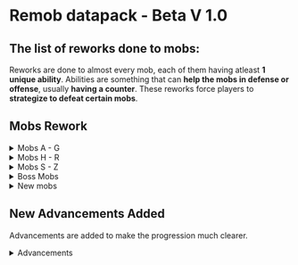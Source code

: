 # Remob datapack - Beta V 1.0
## The list of reworks done to mobs:

Reworks are done to almost every mob, each of them having atleast **1 unique ability**. Abilities are something that can **help the mobs in defense or offense**, usually **having a counter**. These reworks force players to **strategize to defeat certain mobs**.
## Mobs Rework
<details>
<summary>Mobs A - G</summary>
<details>
<summary>Allay Rework</summary>
  
## **Allay (Regular Variant):**  
  - **Health:** ⬇ 20 → 10  
  - **Scale:** ⬆ 1 → 1.1  
  - **Abilities:**  
    - **Stuns(gives slowness X and glowing I for 3 seconds) all hostile mobs** in a 5 block radius **when hurt**.

</details>
<details>
<summary>Armadillo Rework</summary>
  
## **Armadillo (Regular Variant):**  
  - **Scale:** ⬆ 1 → 1.4  
  - **Abilities:**  
    - **When in it's shell, gain resistance III and high knockback resistance**

</details>
<details>
<summary>Armorstand Rework</summary>
  
## **ArmorStand (Regular Variant):**  
  - **Rework:**  
    - Spawns and crafted without stone base.
    - Spawns naturally with arms.
    - **Hit it and the very top of it's head** to **switch it's pose.**

</details>
<details>
<summary>Axolotl Rework</summary>
  
## **Axolotl (Regular Variant):**  
  - **Scale:** ⬇ 1 → 0.85
  - **Attack:** ⬆ 2 → 3
  - **Changes:**  
    - Now hurts **every hostile** mobs.

</details>
<details>
<summary>Arrows Rework</summary>
  
## **Spectral Arrow (Regular Variant):**  
  - **Rework:**  
    - Deals **1 damage instead of 2**, but now it can **pierce through 10 entities**.
    - **Breaks** upon hitting a wall or ground.
    - **Redirectable** like a ghast fireball.
</details>
<details>
<summary>Bat Rework</summary>
  
## **Bat (Regular Variant)**  
- **Health:** ⬇ 6 → 5
- **Scale:** ⬆ 1 → 1.15  
- **Abilities:**  
  - **Steals item** in a 3 block radius.
  - Ride a **nearby arrows** making them sort of immune to arrows.


</details>
<details>
<summary>Bee Rework</summary>
  
## **Bee (Regular Variant)**  
- **Health:** ⬇ 10 → 8  
- **Scale:** ⬇ 1 → 0.9 

</details>
<details>
<summary>Blaze Rework</summary> 

## **Blaze (Regular Variant):**  
  - **Health:** ➡ 20 → 20  
  - **Scale:** ⬇ 1 → 0.9  
  - **Laser Attack:** ➡ 5 → 5 
  - **Abilities:**  
    - When on fire, **increase scale(1.15) and gain strength II.**
    - Has chance to **set the ground on fire when hurt.**
    - **Can attack with laser from a far distance**(imagine as if a guardian is riding the blaze)
    - **💡Tips:**Avoid it's lasers by going around a block to reset the laser**

</details>
<details>
<summary>Bogged Rework</summary>
  
## **Bogged (Regular Variant)**  
- **Health:** ⬇ 20 → 14  
- **Speed:** ⬆ 0.25 → 0.3  
- **Attack Damage:** ⬆ 2 → 5  
- **Weapon Variants:**  
  - Can wield **Iron, Stone, Wooden, Golden, or Diamond (rare) Swords**.  
  - Can rarely(but not that rare) wield **Iron, Wooden, Stone, Golden, or Diamond (rare) Axes**.  
  - Can still wield a bow 
  - Can have an empty hand
  - Gives you poison I for 6 seconds if it damages you
- **Abilities:**  
  - **Immune to fall damage**.  
  - **0 burning time** (Does not burn in sunlight).  

</details>
<details>
<summary>Breeze Rework</summary>

## **Breeze (Regular Variant):**  
  - **Health:** ⬇ 20 → 15  
  - **Abilities:**  
    - Spawns with a **Wind Charge** floating above it, making it invulnurable. 
    - **💡Tips:** You must deflect the breeze's wind charge projectile back onto it to destroy the **Wind Charge** above, making the breeze vulnerable.  
    - Has a **Windcharged** effect, exploding with a burst of windcharge upon defeat.
</details>
<details>
<summary>Cat Rework</summary>
  
## **Cat (Regular Variant)**  
- **Health:** ⬆ 10 → 12 
- **Speed:** ⬆ 0.3 → 0.325  
- **Abilities:**  
- Have a 75% of being hydrophobia, when it touches water, it will jump out and take a tiny damage
- Have a 65% of being picklephobia, when it touches sea pickle, it will jump out
- Spawns in different colour collar



</details>
<details>
<summary>Camel Rework</summary>
  
## **Camel (Regular Variant):**  
  - **Safe Fall Distance:** ⬆ 3 → 7
  - **Scale:** ⬆ 1 → 1.1
  - **Armor:** ⬆ 0 → 5
  - **Speed:** ⬇ 0.09 → 0.025
  - **Burning Time:** ⬇ 1 → 0.5
  - **Knockback Resistance:** ⬆ 0 → 0.5

</details>
<details>
<summary>Cave Spider Rework</summary>
  
## **Cave Spider (Regular Variant)**  
- **Health:** ⬇ 16 → 8  
- **Speed:** ⬆ 0.3 → 0.325  
- **Safe Fall Distance:** ⬆ 3 → 5  
- **Scale:** ⬇ 1 → 0.9 
- **Attack Damage:** ⬇ 2 → 0.5  
- **Fall Damage Multiplier:** ⬇ 1 → 0.5  
- **Abilities:**  
  - Spawns **1 - 2 additional spiders** upon appearing.  

## ** Cave Wolf Spider (Variant)**  
- **Health:** ⬆ 16 → 32  
- **Speed:** ⬇ 0.3 → 0.225  
- **Safe Fall Distance:** ⬆ 3 → 5  
- **Scale:** ⬆ 1 → 1.45  
- **Attack Damage:** ⬆ 2 → 2.5  
- **Fall Damage Multiplier:** ⬇ 1 → 0.5  
- **Abilities:**  
  - Spawns with **3 - 10 spiderlings** riding on its back.  
  - **💡Tips:** Always carry a flint and steel, or a sweeping edge sword to counter the swarm.
  - All spiderlings **dismount when the Wolf Spider is hurt**.  
### **Cave Spiderling (Summoned Mob)**  
- **Health:** ⬇ 16 → 2 
- **Speed:** ⬆ 0.3 → 0.325  
- **Scale:** ⬇ 1 → 0.29
- **Attack Damage:** ⬇ 2 → 0.5

## **Cave Goliath Spider (Variant)**  
- **Health:** ⬆ 16 → 64  
- **Speed:** ⬇ 0.3 → 0.2  
- **Safe Fall Distance:** ⬆ 3 → 5  
- **Scale:** ⬆ 1 → 2.65  
- **Attack Damage:** ⬆ 2 → 5  
- **Fall Damage Multiplier:** ⬇ 1 → 0.5  
- **Knockback Resistance:** ⬆ 0 → 10  
- **Abilities:**  
  - Hostile mobs nearby **can ride it**.  
  - **Immune to all potion effects**.   

</details>
<details>
<summary>Chicken Rework</summary>

## **Cold Chicken (Cold Variant):**  
  - **Scale:** ⬆ 1 → 1.1  
  - **Speed:** ⬇ 0.25 → 0.225  
  - **Armor:** ⬆ 2 Armor Points 
  - **Drops:** **Less meat, more feathers** than a regular chicken.  
  - **Description:** **Adapted to cold environments**, it has a **thicker body and dense feathers** for insulation, making it **bulkier and slower** but more resistant to damage.  

## **Regular Chicken:**  
  - **Armor:** 1 Armor Point  

## **Warm Chicken (Warm Variant):**  
  - **Scale:** ⬇ 1 → 0.9  
  - **Speed:** ⬆ 0.25 → 0.275  
  - **Armor:** ⬇ 0 Armor Points 
  - **Drops:** **Fewer feathers** than a regular chicken, but has a **small chance to drop cooked meat** due to natural heat retention.  
  - **Description:** **Adapted to warm climates**, it has **less feather coverage and a leaner body**, making it **faster and more fragile**, but more efficient in producing cooked meat.  
  - **Abilities:** ***Moves faster** due to adaptation to warm climates.
</details>
<details>
<summary>Copper Golem</summary>
 
## **Copper Golem**  
  - **Health:** ⬆ 12 → 20
  - **Speed:** ⬇ 0.2 → 0.15 - 0.075 (The more oxidied, the slower it moves)
  - **Knockback Resistance:** ⬆ 0 → 3 
  - **Burning Time:** ⬇ 1 → 0 
  - **Fall Damage Multiplier:** ⬇ 1 → 0 
  - **Abilities:**
    - When **struck by lightning**, becomes **charge** and **gains permanent speed II**, also becomes **permanently becomes the unaffected weather state**.
    - When **hurt**, **gains regeneration I for 2 seconds**.
    - Immune to **poison, fall damage, burning, and powder snow**.

## **Small Copper Golem**  
  - **Health:** ⬇ 12 → 10
  - **Speed:** ⬇ 0.2 → 0.1 - 0.005 (The more oxidied, the slower it moves)
  - **Scale:** ⬇ 1 → 0.4 
  - **Equipment**: Copper Lantern(Based on their weathering state)
  - **Abilities:**
    - When **struck by lightning**, becomes **charge** and **gains permanent speed II**, also becomes **permanently becomes the unaffected weather state**.
    - When **hurt**, **gains regeneration I for 2 seconds**.
    - Immune to **poison, fall damage, burning, and powder snow**.
    - Can sometimes be found in **chest** in **trial chambers.**

</details>
<details>
<summary>Cow Rework</summary>

## **Cold Cow (Cold Variant):**  
  - **Scale:** ⬆ 1 → 1.1  
  - **Speed:** ⬇ 0.25 → 0.225  
  - **Armor:** ⬆ 2 Armor Points 
  - **Drops:** **Less meat, but drops String and more Leather** due to its thick fur.  
  - **Description:** **Adapted to cold climates**, it has **thicker fur**, making it **more resistant to damage but slower**. Its dense coat provides **extra leather and string** when harvested.  

## **Regular Cow:**  
  - **Armor:** 1 Armor Point   

## **Warm Cow (Warm Variant):**  
  - **Scale:** ⬇ 1 → 0.9  
  - **Speed:** ⬆ 0.25 → 0.275  
  - **Armor:** ⬇ 0 Armor Points  
  - **Drops:** **More meat, but less leather** due to having less fur and a **small chance to drop cooked meat** due to natural heat retention.  
  - **Description:** **Adapted to warm climates**, it has **a leaner body and thinner skin**, making it **faster but more fragile**. Produces **more meat** since it stores energy differently.
</details>
<details>
<summary>Creaking Rework</summary>

## **Creaking(Regular Variant):**  
  - **Speed:** ⬆ 0.3 → 0.44  
  - **Attack Damage:** ⬆ 3 → 8  
- **Follow Range:** ⬆ 16 → 32  
  - **Abilities:**  
    - Attacks now give blindness II and slowness II for 2 seconds, also **drain 5 xp** and spawn **many experience orbs**, **totaling to 4 xp**.
</details>
<details>
<summary>Creeper Rework</summary>

## **Creeper(Regular Variant):**  
  - **Speed:** ⬇ 0.25 → 0.225  
  - **Abilities:** 
  - May spawn with a random negative effect. Upon explosion, leaves a lingering cloud of that effect.  

## **Creeplings (Small Variant):**  
  - **Health:** ⬇ 20 → 5  
  - **Speed:** ⬆ 0.25 → 0.325  
  - **Scale:** ⬇ 1 → 0.65  
  - **Explosion Radius:** ⬇ 3 → 1  
  - **Follow Range**: ⬇ 16 → 6  
  - **Fuse:** ⬆ 1.5s → 1.25s  
  - **Abilities:** 
  - Spawns in groups of 3–5, making them more unpredictable and harder to avoid.  

## **Nuclear Creeper (Large Variant):**  
  - **Health:** ⬆ 20 → 50  
  - **Speed:** ⬇ 0.25 → 0.15  
  - **Scale:** ⬆ 1 → 1.5  
  - **Explosion Radius:** ⬆ 3 → 7  
  - **Fuse:** ⬇ 1.5s → 8s  
  - **Abilities:** 
  - Emits Wither, Poison, and Blindness upon ignition. Automatically ignites if a player is within a 7-block radius.
</details>
<details>
<summary>Drowned Rework</summary>
  
## **Drowned (Regular Variant)**  
- **Health:** ⬆ 20 → 22  
- **Speed:** ⬇ 0.23 → 0.2  
- **Attack Damage:** ⬇ 3 → 2 
- **Base Armor:** ⬆ 2 → 6  
- **Weapons:** Can spawn with **any tool** of **any rarity (except Netherite)**, and they can be **enchanted**.  
**Abilities:**  
- Gives **weakness I for 6 seconds** to entities it hurts
- **Reverses all negative effects** it receives:  
  - **Weakness → Strength**  
  - **Slowness → Speed**  
  - **Poison → Regeneration**  
- **The Positive effects are always Level I** and last for **1 minute**.

## **Giant Drowned (2% to spawn from a regular drowned)**  
- **Health:** ⬆ 20 → 72  
- **Speed:** ⬇ 0.23 → 0.225  
- **Attack Damage:** ➡ 2  
- **Attack Knockback:** ⬆ 0 → 1 
- **Knockback Resistance:** ⬆ 0 → 0.75 
- **Weapons:** Can spawn with **any tool** of **any rarity (except Netherite)**, and they can be **enchanted**.  
**Abilities:**  
- **Reverses all negative effects** it receives:  
  - **Weakness → Strength**  
  - **Slowness → Speed**  
  - **Poison → Regeneration**  
- **The Positive effects are always Level I** and last for **1 minute**.
- Permanent **regeneration I**
</details>
<details>
<summary>Elder Guardian Rework</summary>

## **Elder Guardian(Regular Variant):**

  - **Health:** ⬆ 80 → 100  
  - **Scale:** ⬆ 1 → 1.15  
  - **Knockback Resistance:** ⬆ 0 → 10  

  - **Abilities:**  
   - **Now it can attack with 3 seperate laser**
   - **35% chance to regenerate** when hurt.  
   - **20% chance to spawn a Baby Guardian** when hurt.  
   - **Below 50% health**, strikes all entities with lightning bolt within a **5-block radius** and applies **Weakness I for 1 minute** to them.  
   - **Upon defeat, spawns an Elder Guardian Soul**, which is a small elder guardian that sticks onto a player's head, which ** blocks vision, and inflicts Mining Fatigue III** when to the player.
   - **💡Tips:** Only attack with heavy hit, since the elder guardian can use it's abilities(basicly spawns baby guardian) when it is hurt, also try to focus on avoiding the attacks.

### **Baby Guardian(Summoned Mob):** 
  - **Health:** ⬇ 30 → 5  
  - **Scale:** ⬇ 1 → 0.5  

### **Elder Guardian soul(Summoned Mob):**
  - **Health:** ⬇ 80 → 20  
  - **Scale:** ⬇ 1 → 0.2
</details>
<details>
<summary>Endermite Rework</summary>
  
## **Endermite (Now can spawn naturally in the end):** 
  - **Health:** ⬆ 8 → 20  
  - **Attack Damage:** ⬆ 1 → 4  
  - **Step Height:** ⬆ 0.6 → 5 (Can now climb over tall obstacles)  
  - **Speed:** ⬇ 0.25 → 0.2  
  - **Scale:** ⬆ 1 → 1.5
  - **Fall Multiplier:** ⬇ 1 → 0 (Ignores fall damage)  
- **Abilities:**  
    - **Ride nearby entities** within a **5-block radius** (except other Endermites).  
    - **Upon death, summons 1 cloned Endermite**.  
    - **When hurt, has a 25% chance to summon 1 Cloned Endermite**.
    - Give ridden enderman **strength I and resistance I**.
    - **💡Tips:** Attack only with heavy hits, since it might spawn a cloned endermite when hurt Make sure to trap the hosted enderman who has more buffs now.


### **Cloned Endermite (Summoned Mob):** 
  - **Health:** ⬇ 8 → 5  
  - **Attack Damage:** ⬆ 1 → 1.5  
  - **Speed:** ⬆ 0.25 → 0.325  
  - **Scale:** ⬆ 1 → 1

</details>
<details>
<summary>Enderman Rework</summary>

## **Overworld Enderman:**  
  - **Health:** ⬇ 40 → 20  
  - **Attack Damage:** ⬇ 7 → 4  
  - **Scale:** ⬇ 1 → 0.75  

## **Nether Enderman:**  
  - **Health:** ⬇ 40 → 25  
  - **Attack Damage:** ⬇ 7 → 6  
  - **Scale:** ➡ 1 (No change)  
  - **Abilities:**  
    - Gives blindness I for 3 seconds to attacked players.  

## **End Enderman:**  
  - **Health:** ⬇ 40 → 35  
  - **Attack Damage:** ⬆ 7 → 8  
  - **Scale:** ⬆ 1 → 1.15  
  - **Fall Multiplier:** ⬇ 1 → 0 (Ignores fall damage)  
  - **Abilities:**  
    - Gives blindness I for 3 seconds to attacked players.     
    - Gains permanent **Speed II** when health drops below 15.  

- **Shared Abilities (All Variants):**  
  - Can **pick up any item** nearby.

- **Additional Info**:
   - Ender pearl can only **spawn endermite in the end**, on other dimension, have small chances **to summon an enderman instead**.

</details>
<details>
<summary>Evoker Rework</summary>

##  **Evoker (Regular Variant):**  
  - **Health:** ⬆ 24 → 64  
  - **Speed:** ⬇ 0.5 → 0.4  
  - **Follow Range:** ⬆ 10 → 48  

 - **Abilities:**  
    - **Immune to fall damage**.  
    - **Immune to fire**.  
    - **Spawns riding on a Baby Ravager**.  
    - **Ability when health is below 24 hp:**  
      - Summon 2 mini resurrected pillagers and a vindicator, they will glow but be invisible, the vindicator won’t have any weapons and pillagers only an unenchanted crossbow.
      - Have 50% to be magnified or diminished, will go invisible for 5 seconds first.
         - When magnified, makes scale into 2,  speed into 0.2, knockback resistance into 0.5, and his health is restored back to full health.
         - When diminished, makes scale into 0.65, and speed into 0.6. Gains instant health II.
    - **Totem Activation (Below 8 HP):**  
      - Activates **Totem of Undying**, granting **Regeneration III (15s)** and **Absorption V**.  
      - Still **drops the totem** upon death and **summons evoker fangs** around nearby entities(including items).
      - **💡Tips:** Kill the baby ravager first, since the ravager is a **major threat**. When you **defeated the evoker**, **run away** as soon as you hear it's laugh. Fight him at a safe distance and kill his minions first.

### **Baby Ravager (Summoned Mob):**  
  - **Health:** ⬇ 150 → 75  
  - **Attack Damage:** ⬇ 10 → 5  
  - **Speed:** ⬆ 0.3 → 0.45  
  - **Scale:** ⬇ 1.3 → 0.75  

### **Resurrected pillager (Summoned Mob):**  
  - **Health:** ⬇ 24 → 16  
  - **Scale:** ⬇ 1 → 0.75  

### **Resurrected vindicator (Summoned Mob):**  
  - **Health:** ⬇ 24 → 16  
 - **Attack Damage:** ⬇ 8 → 6  
  - **Speed:** ⬆ 0.35 → 0.45 
  - **Scale:** ⬇ 1 → 0.75  


</details>
<details>
<summary>Ghast Rework</summary>

## **Ghast (Regular Variant):**  
  - **Health:** ⬆ 10 → 12  
  - **Abilities:**  
    - **Upon death, spawns a Ghast’s Soul** that will **attack the player**.  
    - The **Ghast’s Soul becomes passive** if in the **Overworld**.  

### **Ghast’s Soul (Summoned Mob):**  
  - **Health:** ⬆ 14 → 16  
  - **Attack Damage:** ➡ 6 (Unchanged)  
  - **Lifetime:** **60 seconds (1 minute)** before disappearing.  
  - **Leaves behind a trail of soul particles.**  

</details>
<details>
<summary>Guardian Rework</summary>

## **Guardian (Regular Variant):**  
  - **Health:** ⬇ 30 → 20  
  - **Scale:** ⬆ 1 → 1.15  
  - **Abilities:**  
    - **15% chance to regenerate** when hurt.  
    - **Upon defeat, deals 1.5 hearts of damage** to **all entities** within a **3-block radius**.

</details>
</details>
<details>
<summary>Mobs H - R</summary>
<details>
<summary>Happy Ghast Rework</summary>

## **Happy Ghast (Regular Variant):** 
  - **Scale:** ⬆ 1 → 1.25  
  - **Knockback Resistance:** ⬆ 0 → 1 
  - **Abilities:**  
    - When on fire, **evaporates it**.

</details>
<details>
<summary>Hoglin Rework</summary>

## **Hoglin (Regular Variant):**  
  - **Health:** ⬆ 40 → 50  
  - **Speed:** ⬇ 0.3 → 0.25  
  - **Attack Damage:** ⬇ 6 → 4  
  - **Scale:** ⬆ 1 → 1.25  
  - **Attack Knockback:** ⬆ 0 → 2  
  - **Knockback Resistance:** ⬆ 0 → 0.5 
  - **Abilities:**  
    - **When hit, gains Speed I for 20 seconds.**
    - **💡Tips:** Attack from a safe distance, to avoid the hoglin's ability.

</details>
<details>
<summary>Horse Rework</summary>

## **Horse (Regular Variant):**  
  - **Health:** Variable (Unchanged)  
  - **Speed:** Variable (Unchanged)  
  - **Safe Fall Distance:** ⬆ 3 → 6  
- **Abilities:**  
    - When hurt, **gains Speed I for 30 seconds,** allowing players to temporarily ride faster.

## **Pony (Rare Variant – 1% Spawn Chance):**  
  - **Health**: ⬇ 6  
  - **Speed**: ⬇ 0.2  
  - **Safe Fall Distance:** ⬆ 3 → 10  
  - **Gravity:** ⬇ 0.08 → 0.06 (Falls slower, 75% of normal gravity)  
  - **Scale:** ⬇ 1 → 0.55
  - **Jump Strength:** 1 (Jumps very high up) 
- **Abilities:**  
    - When hurt, **gains Speed I for 30 seconds**.

## **Skeleton Horse(Skeleton has 1% of riding it):**  
  - **Health:** ⬇ 15 → 10  
  - **Speed:** ⬆ 0.3 → 0.4  
  - **Water Movement Efficiency:** ⬆ 0 → 0.5 (Moves faster in water)  
  - **Safe Fall Distance:** ⬆ 3 → 6  
  - **Scale:** ⬇ 1 → 0.75  

 - **Abilities:**  
    - When hurt, **gains Speed II for 15 seconds**. 

## **Zombie Horse(Zombie has 1% of riding it):**  
  - **Health:** ⬆ 15 → 35  
  - **Speed:** ⬇ 0.2 → 0.175  
  - **Safe Fall Distance:** ⬆ 3 → 6  
  - **Scale:** ⬆ 1 → 1.25 

 - **Abilities:**  
    - When hurt, gains **Regeneration I for 3 seconds.**  
</details>
<details>
<summary>Husk Rework</summary>
  
## **Husk (Regular Variant)**  
- **Health:** ⬆ 20 → 28  
- **Speed:** ⬇ 0.23 → 0.2  
- **Attack Damage:** ⬇ 3 → 2 
- **Base Armor:** ⬆ 2 → 6  
- **Weapons:** Can spawn with **any tool** of **any rarity (except Netherite)**, and they can be **enchanted**.  
**Abilities:**  
- **Reverses all negative effects** it receives:  
  - **Weakness → Strength**  
  - **Slowness → Speed**  
  - **Poison → Regeneration**  
- **The Positive effects are always Level I** and last for **1 minute**.


## **Giant Husk (2% to spawn from a regular husk)**  
- **Health:** ⬆ 20 → 78  
- **Speed:** ⬇ 0.23 → 0.225  
- **Attack Damage:** ➡ 2  
- **Attack Knockback:** ⬆ 0 → 1 
- **Knockback Resistance:** ⬆ 0 → 0.75 
- **Weapons:** Can spawn with **any tool** of **any rarity (except Netherite)**, and they can be **enchanted**.  
**Abilities:**  
- **Reverses all negative effects** it receives:  
  - **Weakness → Strength**  
  - **Slowness → Speed**  
  - **Poison → Regeneration**  
- **The Positive effects are always Level I** and last for **1 minute**.
- Permanent **regeneration I**

</details>
<details>
<summary>Illusioner Rework(spawn naturally)</summary>

## **Illusioner(Has a 50% to replace an evoker):**  
  - **Health:** ⬇ 32 → 24  
  - **Burning time:** ⬆ 1 → 1.5  (burn 50% longer)
  - **Speed:** ⬇ 0.5 → 0.35  
  - **Equipment:** Now wields a **bow enchanted with Punch II and Flame**  
  - **Abilities:**  
    - Always spawns with **2 Killer Rabbits.**  
    - Upon defeat, **summons 3 vexes.**   
  - **💡Tips:** Focus on killing the illusioner first(you can defeat it easier using fire), and avoid hurting any killer rabbits since they move extremely fast when damaged.
  
### **Killer Rabbit (Summoned Mob):**  
  - **Health:** ⬆ 3 → 30  
  - **Attack Damage:** ⬆ 6  
  - **Speed:** ⬆ 0.3 → 0.4 (Still slow though)
  - **Scale:** ⬆ 1 → 1.5 (Larger than normal)  

</details>
<details>
<summary>Iron Golem Rework</summary>

## **Iron Golem:**  
  - **Health:** ⬆ 100 → 200  
  - **Attack Damage:** ⬇ 15 → 3  
  - **Attack Knockback:** ⬆ 0 → 1.5  
  - **Follow Range:** ⬆ 16 → 32  
  - **Speed:** ⬇ 0.25 → 0.2  
  - **Scale:** ⬆ 1 → 1.25 
  - **Abilities:**  
    - When at full health, **gains Resistance X** (becomes nearly invulnerable until damaged).  
    - Upon death, **splits into 2 Mini Iron Golems and triggers a small explosion.**  
      *When hurt, **gains Regeneration I for 3 seconds.**  
    - **Baby Villagers can ride it** under a specific condition.
    - **💡Tips:** Use the iron golem as a tank to defeating a mob, not as an attacker.

### **Mini Iron Golem (Spawned on Death):**  
  - **Health:** ⬇ 100 → 35  
  - **Attack Damage:** ⬇ 15 → 10  
  - **Speed:** ⬆ 0.25 → 0.4  
  - **Scale:** ⬇ 1 → 0.85 

</details>
<details>
<summary>Llamas Rework</summary>
  
## **Llama (Regular Variant):**  
  - **Speed:** ⬆ 0.17 → 0.2
  - **Abilities:**  
    - Llama spit now gives **poison III for 2 seconds.**
    - Carpet now gives **5 armor points.**
    - Have 10% chances to spawn naturally with **carpet(all with equal chances).**
  
## **Trader llama (Regular Variant):**  
  - **Speed:** ⬆ 0.17 → 0.2
  - **Abilities:**  
    - Llama spit now gives **poison III for 2 seconds.**
    - Carpet now gives **5 armor points.**
    - Always spawn with chest and max chest capacity.

</details>
<details>
<summary>Magma Cube Rework</summary>

## **Magma Cube (Regular Variant)**  
- **Health:** Variable (Based on size)  
- **Speed:** ⬆ 0.7 → 1.05  
- **Jump Strength:** ⬆ 0.42 → 0.75  
- **Attack Damage:** Variable (Based on size)  
- **Attack Knockback:** ⬆ 0 → 1  

- **Abilities:**  
  - Magma Cube can now **stack on top of each other**, forming towering, there’s no limit to how high they can stack, making them even more dangerous in swarms.
  - Magma Cube now deflect projectiles


</details>
<details>
<summary>Panda Rework</summary>

## **Panda:**  
  - **Health:** ⬆ 20 → 30  
  - **Attack Damage:** ⬇ 6 → 4    
  - **Attack Knockback:** ⬆ 0 → 1    
  - **Safe Fall Distance:** ⬆ 3 → 7  
  - **Abilities:**  
   - Now immune to **freezing**.

</details>
<details>
<summary>Phantom Rework</summary>

## **Phantom:**  
  - **Health:** ⬆ 20 → 25  
  - **Attack Damage:** ⬇ 2 → 1  
  - **Spawning:** Now spawns in **The End**, replacing some Endermen.  
  - **Abilities:**  
    - **Picks up hurt players** unless they crouch.  
    - **Spawns in different sizes** (some larger, some smaller).  
    - **Carries a potion (negative effect) disguised as an Ender Pearl** and **breaks it upon grabbing a player.**  
    - **Gains Invisibility for 1 seconds** when hurt.  
    - **💡Tips:** Always crouch when fighting a phantom.

</details>
<details>
<summary>Pig Rework</summary>

## **Cold Pig (Cold Variant):**  
  - **Scale:** ⬆ 1 → 1.05 
  - **Speed:** ⬇ 0.2 → 0.19  
  - **Armor:** ⬆ 2 Armor Points 
  - **Drops:** **Less meat, but drops String and more Leather** due to its thick fur.  
  - **Description:** **Adapted to cold climates**, it has **thicker fur**, making it **more resistant to damage but slower**. It's dense coat provides **extra fur(drops as string)** when harvested.  

## **Regular Pig:**  
  - **Armor:** 1 Armor Point   

## **Warm Pig (Warm Variant):**  
  - **Scale:** ⬇ 1 → 0.95  
  - **Speed:** ⬆ 0.2 → 0.21  
  - **Armor:** ⬇ 0 Armor Points  
  - **Drops:** **More meat, but less leather** due to having less fur and a **small chance to drop cooked meat** due to natural heat retention.  
  - **Description:** **Adapted to warm climates**, it has **a leaner body and thinner skin**, making it **faster but more fragile**. Produces **more meat** since it stores energy differently.
</details>
<details>
<summary>Piglin(This is gonna be a lot)</summary>

## **Piglin Peasant:**  
  - **Health:** ⬆ 16 → 18  
  - **Speed:** ⬇ 0.35 → 0.3  
  - **Attack Damage:** ⬇ 5 → 1  
  - **Scale:**  ⬇ 1 → 0.8 - 0.9  
  - **Armor & Equipment:** Wears **only leather armor** (red or blue, depending on the biome). **Cannot spawn with golden items,**  but it can still trade for gold.
    - **Abilities:**  
    - **May suddenly attack if a player gets too close.**  
    - **Gains Strength I** when in a group of **three or more.**  
    - **💡Tips:** Stay away from a peasant group, they may attack you and deal a heavy damage.

## **Crimson Tribe Piglin:**  
  - **Health:** ⬆ 16 → 20  
  - **Speed:** ⬇ 0.35 → 0.275  
  - **Attack Damage:** ⬇ 5 → 4  
  - **Scale:**  ⬇ 1 → 0.835 - 0.95  
  - **Armor & Equipment:** Wears **only red dyed leather armor**, can spawn only with axe and swords, which can be either stone or wooden.
    - **Abilities:**  
    - **Likely to attack if a player gets too close.**    

## **Infected Crimson Piglin:**  
  - **Health:** ⬆ 16 → 64
  - **Speed:** ⬇ 0.35 → 0.2 
  - **Attack Damage:** ⬇ 5 → 4  
  - **Scale:**  ⬆ 1 → 1.15
  - **Armor & Equipment:** Have a full set of leather armor and nether wart block for the head**
    - **Abilities:**  
    - **Attack if a player gets too close.** 
    - **Infinite regeneration**
    - **Summons a small infected crimson piglin** when **it hits a player.

## **Infected Crimson Piglin:**  
  - **Health:** ⬇ 16 → 8
  - **Speed:** ⬇ 0.35 → 0.25 
  - **Attack Damage:** ⬇ 5 → 2  
  - **Scale:**  ⬇ 1 → 0.75
  - **Armor & Equipment:** Have a full set of leather armor and nether wart block for the head**

## **Warped Tribe Piglin:**  
  - **Health:** ⮕ 16  
  - **Speed:** ⮕ 0.35 
  - **Attack Damage:** ⬇ 5 → 2  
  - **Scale:**  ⬇ 1 → 0.785 - 0.85  
  - **Armor & Equipment:** Wears **only cyan dyed leather armor**, has 25% chance to spawn with crossbow and different arrow types
    - **Abilities:**  
    - **Likely to attack if a player gets too close.**    

## **Infected Warped Piglin:**  
  - **Health:** ⬆ 16 → 64
  - **Speed:** ⬇ 0.35 → 0.215 
  - **Attack Damage:** ⬇ 5 → 3  
  - **Scale:**  ⬆ 1 → 1.05
  - **Armor & Equipment:** Have a full set of leather armor and warped wart block for the head**
    - **Abilities:**  
    - **Attack if a player gets too close.** 
    - **Infinite regeneration**
    - **Summons a small infected warped piglin ** when **it hits a player.

## **Infected Warped Piglin:**  
  - **Health:** ⬇ 16 → 8
  - **Speed:** ⬇ 0.35 → 0.265 
  - **Attack Damage:** ⬇ 5 → 1.5  
  - **Scale:**  ⬇ 1 → 0.65
  - **Armor & Equipment:** Have a full set of leather armor and warped wart block for the head**

## **Piglin Rascal:**  
  - **Health:** ⬆ 16 → 20  
  - **Speed:** ⬆ 0.35 → 0.4  
  - **Attack Damage:** ⬇ 5 → 2  
  - **Scale:**  ⬇ 1 → 0.75 (Baby),  ⬇ 1 → 0.9 (Adult)  
  - **Armor & Equipment:** Always wears an **enchanted golden helmet.**  
  - **Abilities:**  
    - **"Mimics"** the **item hold by closest player(5 block radius)**.  
    - **💡Tips:** Always hold a weak weapon/not a powerful weapon when fighting it.

## **Piglin Trader:**  
  - **Health:** ⬆ 16 → 24  
  - **Speed:** ⬇ 0.35 → 0.15  
  - **Attack Damage:** ⬇ 5 → 0  
  - **Scale:**   ⬇ 1 → 0.95
  - **Armor & Equipment: Spawns with a banner on top of his head  
  - **Abilities:**  
    - **Never attacks the player**, making it very suitable to trade

## **Piglin Jester (Found mostly in Bastions):**  
  - **Health:** ⬆ 16 → 24  
  - **Speed:** ⬇ 0.35 → 0.2  
  - **Attack Damage:** ⬇ 5 → 0.5  
  - **Scale:** ⬇ 1 → 0.9  
  - **Knockback Resistance:** **10**  
  - **Abilities:**    
    - When health is below 15, **spins very fast, creating a devastating impact for 15 seconds, heavily damages all nearby entities while spinning.**  
    - **Has no collision,** so it can't be moved around.  
    - **Spawns inside a cage** if outside a Bastion or Fortress.
    - **💡Tips:** Fight it under the y-level of the piglin, so that you don't get pulled into while it was spining.

## **Royal Piglin (Found mostly in Bastions):**  
  - **Absorption:** **Starts with 12 Absorption Hearts.**  
  - **Health:** ➡ **16** (Base health remains the same)  
  - **Speed:** ⬇ 0.35 → 0.225  
  - **Attack Damage:** ⬇ 5 → 4  
  - **Scale:** ⬇ 1 → 0.85 
  - **Armor & Equipment:** Wears a **shield and full goldren armor.**  
  - **Abilities:**  
    - Once Absorption runs out, **the shield will break.**  
    - After the shield breaks, **gains:**  
      - **Speed I**  
      - **Strength I**  
      - **Scale increases to 0.9.**  

## **Giant Piglin:**  
  - **Health:** ⬆ 16 → 150  
  - **Attack Damage:** ⬆ 5 → 10  
  - **Speed:** ⬇ 0.35 → 0.25  
  - **Scale:** ⬇ 1 → 2  
  - **Knockback Resistance:** **0.75**  
   - **Abilities:**  
    - **Has Infinite Regeneration**, making it extremely durable.  

 

</details>
<details>
<summary>Piglin Brute Rework</summary>
  
## **Piglin Brute (Found in Bastion)**  
  - **Health:** ⬇ 50 → 40  
  - **Attack Damage:** ➡ 13   
  - **Speed:** ⬇ 0.35 → 0.25  
- **Abilities(One of these three will activate when health is below 20):**  
  - **Smoke Bomb:** Can drop a **smoke bomb** that obscures vision and grants **Speed II** for a short duration.  
  - Gains **Strength I & Speed I** and **scale increase from 0.9 → 1.25** when enraged.   
  - **Summon 2 Royal Piglins** to aid in battle.  

</details>
<details>
<summary>Pillager Rework</summary>
  
## **Pillager (Regular Variant)**  
- **Health:** ➡ 24  
- **Speed:** ⬇ 0.35 → 0.3  
- **Offhand Items:**  
  - Can carry one of the following items in their offhand(up to 3 quantities of each item):  
    - **Fireworks** (Explosive damage)  
    - **Poison-tipped arrows**  
    - **Spectral arrows**  
    - **Instant damage arrows**  
- **Abilities:**  
  - When health drops **below 12**, the pillager cast a spell to gain **invisibility for 5 seconds** and **permanent speed I**.

## **Pillager Leader (Pillager with banner)**  
- **Health:** ⬆ 24  → 32
- **Scale:** ⬆ 1 → 1.15
- **Knockback resistance:** ⬆ 0 → 1
- **Speed:** ⬇ 0.35 → 0.1 
- Have a bone on it’s head, and a "super" enchanted crossbow.
- **Abilities:**  
  - Spawns with a killer rabbit, just like the illusioner.

### **Killer Rabbit (Summoned Mob):**  
  - **Health:** ⬆ 3 → 30  
  - **Attack Damage:** ⬆ 0.5  
  - **Speed:** ⬆ 0.3 → 0.4 (Still slow though)
  - **Scale:** ⬆ 1 → 1.5 (Larger than normal)  

</details>
<details>
<summary>Ravager Rework</summary>
  
## **Ravager (Regular Variant)**  
- **Health:** ⬆ 100 → 150  
- **Attack Damage:** ⬇ 12 → 10  
- **Attack Knockback:** ⬆ 1.5 → 2  
- **Speed:** ⬆ 0.3 → 0.4  
- **Scale:** ⬆ 1 → 1.3  
- **Abilities:**  
  - When at **full health**, gains **Speed II** and **Strength I**.  
  - When above **100 HP**, taking damage causes **Slowness X** and **Weakness X** for **1 second**.  
  - The **first hit** taken gives it **Slowness & Weakness X** for **3 seconds**.  
  - When below **100 HP**, **it will unleash a roars**, affecting all **entities within 10 blocks** with **Weakness & Slowness III** for **5 seconds**.  
  - When enraged, **grows bigger** (**Scale: 1.3 → 1.45**) and gains **permanent Speed I**.
  - **💡Tips:** Hurt the ravager first when it's at full health, then defeat the ravager by entering a small enterance, and making sure it can't get to you.

</details>
</details>
<details>
<summary>Mobs S - Z</summary>
<details>
<summary>Sheep Rework</summary>
  
## **Sheep (Regular Variant)**  
- **Rework:**  
  - Has a **1 in 512 chance** to spawn with the name **"jeb_"**.

</details>
<details>
<summary>Shulker Rework</summary>
  
## **Shulker (Regular Variant)**  
- **Health:** ⬆ 30 → 48  
- **Abilities:**  
  - When health drops below **24**, it will **burst out 5-10 special Shulker bullets**. These bullets do not explode but **blocked player attacks**, forcing them to hit the bullets first, players must have a high cps to defeat shulker. The player gains **Levitation** while the bullets are active.  
  - Gains **Invulnerability**, immune to any kind of damage **when it is hiding.**
  
  - The **Shulker's color determines its unique ability**:  
  - White → **Summons a phantom** on death. 
  - Orange → **Spawns a fire resistance lingering potion** on death.  
  - Magenta → **Spawns an Endermite** when defeated.  
  - Light Blue → **Spawns a slowness lingering potion** on death.  
  - Yellow → **Summons a bee** on death.   
  - Lime → **Spawns 3-5 Creeplings** on death.  
  - Pink → **Summons a pig** on death.  
  - Gray → **Spawns a weakness lingering potion** on death. 
  - Light Gray → Summons **4 small skeleton**(same stats as mini skeleton) on defeat.  
  - Cyan → **Sets water blocks** in the area when defeated.  
  - Purple → **Spawns an instant damage splash potion** on death.  
  - Blue → **Summons a Pufferfish** when defeated.  
  - Brown → Has permanent **Wind Charged effect**.  
  - Green → **Summons a lingering cloud of Poison** when defeated.  
  - Red → **Sets fire** around the area when defeated.  
  - Black → Summons **2 small wither skeleton**(same stats as mini skeleton) on defeat.  
  - **💡Tips:** Always remember to click as fast as you can when the special bullets are on your view.

</details>
<details>
<summary>Silverfish Rework</summary>

## **Silverfish (Regular Variant)**  
- **Health:** ⬆ 8 → 16 
- **Attack Damage:** ⬆ 1 → 2  
- **Step Height:** ⬆ 0.6 → 3 (Can now counter players building up)  
- **Speed:** ⬆ 0.25 → 0.35  
- **Scale:** ⬆ 1 → 1.5  
- **Follow Range** ⬆ 16 → 32
- **Abilities:**  
  - **Steals nearby items** within a **5-block radius**.  
  - **Make hostile entities in a 3 block ride them**.  
  - **💡Tips:** Don't build up, instead attack from safe distance.

</details>
<details>
<summary>Skeleton Rework</summary>
  
## **Skeleton (Regular Variant)**  
- **Health:** ⬇ 20 → 16  
- **Speed:** ⬆ 0.25 → 0.325  
- **Attack Damage:** ⬆ 2 → 4  
- **Follow Range:** ⬇ 16 → 8  (Melee only)
- **Weapon Variants:**  
  - Can wield **Iron, Stone, Wooden, Golden, or Diamond (rare) Swords**.  
  - Can rarely(but not that rare) wield **Iron, Wooden, Stone, Golden, or Diamond (rare) Axes**.  
  - Can still wield a bow 
  - Can have an empty hand
- **Abilities:**  
  - **Immune to fall damage**.  
  - **0 burning time** (Does not burn in sunlight).  
  - Can spawn with a **creeper skull** or an **enderman skull**, though both have no special effects.

## **Skeleton with Zombie Head (Rare Variant)**  

- **Health:** ⬆ 16 → 24  
- **Speed:** ⬇ 0.25 → 0.2  
- **Attack Damage:** ⬆ 2 → 5  
- **Armor:** ⬆ 0 → 6  
- **Knockback Resistance:** 0.25  
- **Abilities:**  
  - **Fully immune to getting burned in daylight**.  
  - **Still wields bows or melee weapons like regular skeletons**.


## **Skeleton with Piglin Head (Uncommon Variant & only in the nether)**  

- **Abilities:**  
  - **Fully immune to getting burned in daylight**. 


</details>
<details>
<summary>Slime Rework</summary>
  
## **Slime (Regular Variant)**  
- **Health:** Variable (Based on size)  
- **Speed:** ⬆ 0.7 → 1.05  
- **Jump Strength:** ⬆ 0.35 → 0.75 Variable  
- **Attack Damage:** Variable (Based on size)  
- **Attack Knockback:** ⬆ 0 → 1  

- **Abilities:**  
  - Slimes can now **stack on top of each other**, forming towering, there’s no limit to how high they can stack, making them even more dangerous in swarms.
  - Slimes now deflect projectiles.


</details>
<details>
<summary>Sniffer Rework</summary>
  
## **Sniffer (Regular Variant)**  
- **Health:** ⬆ 14 → 100  
- **Armor:** ⬆ 0 → 10  
- **Armor Toughness:** ⬆ 0 → 5  
- **Speed:** ⬆ 0.1 → 0.15  
- **Scale:** ⬆ 1 → 2  
- **Abilities:**  
  - **Infinite regeneration I** (Constantly regenerates health over time).  

</details>
<details>
<summary>Snow Golem Rework</summary>
  
## **Snow Golem (Regular Variant)**  

- **Health:** ⬆ 4 → 40  
- **Speed:** ⬇ 0.2 → 0.175  
- **Armor:** ⬆ 0 → 8  
- **Armor Toughness:** ⬆ 0 → 4  
- **Scale:** ⬆ 1 → 1.25  

- **Abilities:**  
  - **Explodes on death**, damaging entities within a **7.5-block radius** (closer entities take **1-5 damage**).  
  - Explosion on death **inflicts Slowness X for 5 seconds** and **Slowness I for 30 seconds** on all entities in a 7.5 block radius.  
  - **Permanently has Frost Walker I**, allowing it to freeze water when moving.
  - Inflicts Slowness X to all entities in a 5 block radius for 3 seconds when it's carved pumpkin are sheared, also remove all armor points.

</details>
<details>
<summary>Spider Rework</summary>
  
## **Spider (Regular Variant)**  
- **Health:** ⬇ 16 → 8  
- **Speed:** ⬆ 0.3 → 0.325  
- **Safe Fall Distance:** ⬆ 3 → 5  
- **Scale:** ⬇ 1 → 0.75  
- **Attack Damage:** ⬇ 2 → 1.5  
- **Fall Damage Multiplier:** ⬇ 1 → 0.5  
- **Abilities:**  
  - Spawns **1 - 2 additional spiders** upon appearing.  

## **Wolf Spider (Variant)**  
- **Health:** ⬆ 16 → 32  
- **Speed:** ⬇ 0.3 → 0.225  
- **Safe Fall Distance:** ⬆ 3 → 5  
- **Scale:** ⬆ 1 → 1.25  
- **Attack Damage:** ⬆ 2 → 5  
- **Fall Damage Multiplier:** ⬇ 1 → 0.5  
- **Abilities:**  
  - Spawns with **3 - 10 spiderlings** riding on its back.  
  - **💡Tips:** Always carry a flint and steel, or a sweeping edge sword to counter the swarm.
  - All spiderlings **dismount when the Wolf Spider is hurt**.  
### **Spiderling (Summoned Mob)**  
- **Health:** ⬇ 16 → 2 
- **Speed:** ⬆ 0.3 → 0.325  
- **Scale:** ⬇ 1 → 0.25
- **Attack Damage:** ⬇ 2 → 1.5

## **Goliath Spider (Variant)**  
- **Health:** ⬆ 16 → 64  
- **Speed:** ⬇ 0.3 → 0.2  
- **Safe Fall Distance:** ⬆ 3 → 5  
- **Scale:** ⬆ 1 → 2.25  
- **Attack Damage:** ⬆ 2 → 10  
- **Fall Damage Multiplier:** ⬇ 1 → 0.5  
- **Knockback Resistance:** ⬆ 0 → 10  
- **Abilities:**  
  - Hostile mobs nearby **can ride it**.  
  - **Immune to all potion effects**.   

</details>
<details>
<summary>Squids Rework</summary>
  
## **Squid (Regular Variant)**  
- **Health:** ⬇ 10 → 4  
- **Scale:** ⬇ 1 → 0.4  
- **Abilities:**  
  - When hurt, sprays **ink**, affecting all entities **within a 2-block radius**:  
    - **Blindness II (15 seconds)**  
    - **Slowness II (5 seconds)**  

## **Glow Squid (Variant)**  
- **Health:** ⬇ 10 → 4  
- **Scale:** ⬇ 1 → 0.4  
- **Abilities:**  
  - When hurt, sprays **glowing ink**, affecting all entities **within a 2-block radius**:  
    - **Glowing I (5 seconds)**  
    - **Slowness II (5 seconds)**  

</details>
<details>
<summary>Stray Rework</summary>
  
## **Stray (Regular Variant)**  
- **Health:** ⬇ 20 → 14  
- **Speed:** ⬆ 0.25 → 0.35  
- **Attack Damage:** ⬆ 2 → 3  
- **Weapon Variants:**  
  - Can wield **Iron, Stone, Wooden, Golden, or Diamond (rare) Swords**.  
  - Can rarely(but not that rare) wield **Iron, Wooden, Stone, Golden, or Diamond (rare) Axes**.  
  - Can still wield a bow 
  - Can have an empty hand
  - Gives you slowness I for 6 seconds if it damages you
- **Abilities:**  
  - **Immune to fall damage**.  
  - **0 burning time** (Does not burn in sunlight).  

</details>
<details>
<summary>Strider Rework</summary>
  
 ## **Strider Size Variants**  

| **Variant** | **Health** | **Speed** | **Scale** |  
|------------|-----------|-----------|------------|  
| **Nano** | **4** | **0.55** | **0.25** |  
| **Micro** | **8** | **0.35** | **0.5** |  
| **Mini** | **14** | **0.275** | **0.75** |  
| **Standard** | **18** | **0.2** | **1** |  
| **Large** | **24** | **0.15** | **1.35** |  
| **Giant** | **48** | **0.125** | **1.75** |  
| **Terra** | **64** | **0.1** | **2.25** |  
- **Abilities:**  
  - When damaged, **gain speed I for 25 seconds**.
  - Has more **knockback resistance**.

</details>
<details>
<summary>Turtle Rework</summary>
  
## **Turtle (Regular Variant)**  
- **Health:** ⬇ 30 → 20  
- **Armor:** ⬆ 0 → 15  
- **Armor Toughness:** ⬆ 0 → 10  
- **Speed:** ⬇ 0.25 → 0.15  
- **Scale:** ⬆ 1 → 1.15  
- **Knockback Resistance:** ⬆ 0 → 2
- **Abilities:**  
  - Turtle now deflect projectiles.


</details>
<details>
<summary>Vex Rework</summary>
  
## **Vex (Regular Variant)**  
- **Health:** ⬆ 14 → 16  
- **Attack:** ⬇ 6 → 3  
- **Scale:** ⬆ 1 → 1.25  
- **Lifetime:** ⬆ **120 seconds / 2 minutes**  
**Abilities:**  
- Has a **25% chance** to spawn with a **Vex Clone**.  

### **Vex Clone (Summoned Mob)**  
- **Health:** ⬆ 14 → 16  
- **Attack:** ⬆ 6 → 8   
- **Scale:** ⬆ 1 → 1.25  
- **Lifetime:** ⬇ **15 seconds**  
- **Always invisible but has a glowing outline**.  

</details>
<details>
<summary>Villager Rework</summary>

<details>
<summary>Armorer Trade Rework</summary>

### Novice – Extra Slot (25% Chance for each item)

| Item Wanted | Item Given | Price Multiplier | Villager XP |
|-------------|------------|------------------|-------------|
| 3 × ![Emerald](https://raw.githubusercontent.com/InventivetalentDev/minecraft-assets/1.21.9-rc1/assets/minecraft/textures/item/emerald.png) Emerald | ![Copper Helmet](https://raw.githubusercontent.com/InventivetalentDev/minecraft-assets/1.21.9-rc1/assets/minecraft/textures/item/copper_helmet.png) Copper Helmet | 0.1 | 1.5 |
| 5 × ![Emerald](https://raw.githubusercontent.com/InventivetalentDev/minecraft-assets/1.21.9-rc1/assets/minecraft/textures/item/emerald.png) Emerald | ![Copper Chestplate](https://raw.githubusercontent.com/InventivetalentDev/minecraft-assets/1.21.9-rc1/assets/minecraft/textures/item/copper_chestplate.png) Copper Chestplate | 0.1 | 1.5 |
| 4 × ![Emerald](https://raw.githubusercontent.com/InventivetalentDev/minecraft-assets/1.21.9-rc1/assets/minecraft/textures/item/emerald.png) Emerald | ![Copper Leggings](https://raw.githubusercontent.com/InventivetalentDev/minecraft-assets/1.21.9-rc1/assets/minecraft/textures/item/copper_leggings.png) Copper Leggings | 0.1 | 1.5 |
| 2 × ![Emerald](https://raw.githubusercontent.com/InventivetalentDev/minecraft-assets/1.21.9-rc1/assets/minecraft/textures/item/emerald.png) Emerald | ![Copper Boots](https://raw.githubusercontent.com/InventivetalentDev/minecraft-assets/1.21.9-rc1/assets/minecraft/textures/item/copper_boots.png) Copper Boots | 0.1 | 1.5 |


### Apprentice – Extra Slot (33% Chance for each item)

| Item Wanted | Item Given | Price Multiplier | Villager XP |
|-------------|------------|------------------|-------------|
| 8 × ![Emerald](https://raw.githubusercontent.com/InventivetalentDev/minecraft-assets/1.21.9-rc1/assets/minecraft/textures/item/emerald.png) Emerald | ![Copper Horse Armor](https://raw.githubusercontent.com/InventivetalentDev/minecraft-assets/1.21.9-rc1/assets/minecraft/textures/item/copper_horse_armor.png) Copper Horse Armor | 0.2 | 3 |
| 12 × ![Emerald](https://raw.githubusercontent.com/InventivetalentDev/minecraft-assets/1.21.9-rc1/assets/minecraft/textures/item/emerald.png) Emerald | ![Iron Horse Armor](https://raw.githubusercontent.com/InventivetalentDev/minecraft-assets/1.21.9-rc1/assets/minecraft/textures/item/iron_horse_armor.png) Iron Horse Armor | 0.2 | 3 |
| 15 × ![Emerald](https://raw.githubusercontent.com/InventivetalentDev/minecraft-assets/1.21.9-rc1/assets/minecraft/textures/item/emerald.png) Emerald | ![Golden Horse Armor](https://raw.githubusercontent.com/InventivetalentDev/minecraft-assets/1.21.9-rc1/assets/minecraft/textures/item/golden_horse_armor.png) Golden Horse Armor | 0.2 | 3 |


### Journeyman – Extra Slot (25% Chance for each item)

| Item Wanted | Item Given | Price Multiplier | Villager XP |
|-------------|------------|------------------|-------------|
| 10 × ![Emerald](https://raw.githubusercontent.com/InventivetalentDev/minecraft-assets/1.21.9-rc1/assets/minecraft/textures/item/emerald.png) Emerald | ![Copper Helmet](https://raw.githubusercontent.com/InventivetalentDev/minecraft-assets/1.21.9-rc1/assets/minecraft/textures/item/copper_helmet.png) Masterwork Copper Helmet | 100 | 5 |
| 16 × ![Emerald](https://raw.githubusercontent.com/InventivetalentDev/minecraft-assets/1.21.9-rc1/assets/minecraft/textures/item/emerald.png) Emerald | ![Copper Chestplate](https://raw.githubusercontent.com/InventivetalentDev/minecraft-assets/1.21.9-rc1/assets/minecraft/textures/item/copper_chestplate.png) Masterwork Copper Chestplate | 100 | 5 |
| 13 × ![Emerald](https://raw.githubusercontent.com/InventivetalentDev/minecraft-assets/1.21.9-rc1/assets/minecraft/textures/item/emerald.png) Emerald | ![Copper Leggings](https://raw.githubusercontent.com/InventivetalentDev/minecraft-assets/1.21.9-rc1/assets/minecraft/textures/item/copper_leggings.png) Masterwork Copper Leggings | 100 | 5 |
| 8 × ![Emerald](https://raw.githubusercontent.com/InventivetalentDev/minecraft-assets/1.21.9-rc1/assets/minecraft/textures/item/emerald.png) Emerald | ![Copper Boots](https://raw.githubusercontent.com/InventivetalentDev/minecraft-assets/1.21.9-rc1/assets/minecraft/textures/item/copper_boots.png) Masterwork Copper Boots | 100 | 5 |



</details>

</details>
<details>
<summary>Vindicator Rework</summary>
  
## **Vindicator (Regular Variant)**  
- **Health:** ➡ 24  
- **Speed:** ⬇ 0.35 → 0.275  
- **Attack:** ⬇ 13 → 8  
**Weapons:**  
- Can wield a(n) **Stone Sword, Stone Axe, Iron Sword, Iron Axe, Diamond Axe or Diamond Sword (and Netherite axe, about 1 in a million).**  
- Weapons **can be enchanted** with various enchantments.  
**Abilities:**  
- When health is **below 12**, it cast a spell to become **magnify** (**Scale: ⬆ 1 → 1.15, Gains Strength I**).
- Has a 5% chance to fail when casting the spell, causing it to **diminish** instead(**Scale:⬇ 1 → 0.75, Gains Weakness I**).

## **Vindicator Leader(Vindicator with banners)**  
- **Health:** ➡ 24  
- **Scale:** ⬆ 1 → 1.25
- **Armor:** ⬆ 0 → 6
- **Armor Toughness:** ⬆ 0 → 3
- **Speed:** ⬇ 0.35 → 0.275  
- **Attack:** ⬇ 13 → 8  
**Weapons:**  
- Can wield a(n) **Stone Sword, Stone Axe, Iron Sword, Iron Axe, Diamond Axe or Diamond Sword (and Netherite axe, about 1 in a million).**  
- Have a bone on his mouth
**Abilities:**  
- When health is **below 12**, it cast a spell to become **magnify** (**Scale: ⬆ 1.251 → 1.4, Gains Strength I**).
- When defeated, respawn as a resurrected vindicator.

  ### **Resurrected vindicator (Summoned Mob):**  
  - **Health:** ⬇ 24 → 16  
 - **Attack Damage:** ⬇ 8 → 6  
  - **Speed:** ⬆ 0.35 → 0.45 
  - **Scale:** ⬇ 1 → 0.75  


</details>
<details>
<summary>Wandering Trader Rework</summary>
  
## **Wandering Trader (Regular Variant)**  
**Abilities:**  
- Has a chance to **sell Mob Plushies**, which are small decorative items representing different mobs or characters.  
- When health is **below 10**, it drops a **Speed II Potion**, allowing it to escape danger.
- Can now **sell chest containing loot** from various structures, and even their own **loot crate.**
- Now can be **located through the locator bar**, represented with a bowtie icon.

</details>
<details>
<summary>Warden Rework</summary>
  
## **Warden (Regular Variant)**  
- **Health:** ⬆ 500 → 750  
- **Scale:** ⬆ 1 → 1.5  
- **Follow Range:** ⬇ 16 → 12  
**Abilities:**  
 - Attacks now drain 15 xp and spawn many experience orbs, totaling to 10 xp. 
- **On death**, it **spawns 2 Baby Wardens**, spawns many xp(total 75 xp), and **creates a sculk patch**.  
- **Takes heavy damage(total 200) and gets stunned for 20 seconds** if a player plays a **music box within a 20-block radius**. 
- **💡Tips:** Use **a jukebox** as an escape **opportunity** if you accidentally summon the warden.

### **Baby Warden (Spawned Mob)**  
- **Health:** ⬇ 500 → 50  
- **Attack Damage:** ⬇ 30 → 10  
- **Scale:** ⬇ 1 → 0.5  

</details>
<details>
<summary>Witch Rework</summary>
  
## **Witch (Regular Variant)**  
- **Health:** ⬆ 26 → 30  
- **Knockback Resistance:** ⬆ 0 → 0.5  
- **Follow Range:** ⬆ 16 → 32  
**Abilities:**  
- **Spawns 4 Mini Skeletons** once her health **drops below 10 hp**.  
  - If she regenerates **above 25 hp**, the effect resets, allowing her to spawn Mini Skeletons again when her health drops.  
- **Upon defeat,** a **Splash Potion of Harming II** is dropped at her last position.  

### **Mini Skeleton (Summoned Mob)**  
- **Health:** 5  
- **Attack Damage:** 1.5  
- **Speed:** ⬆ 0.25 → 0.35  
- **Scale:** ⬇ 1 → 0.65  

</details>
<details>
<summary>Wither Skeleton Rework</summary>
  
## **Wither Skeleton (Regular Variant)**  
- **Health:** ⬇ 20 → 18  
- **Speed:** ⬆ 0.25 → 0.275  
- **Attack Damage:** ⬆ 2 → 6  
- **Weapon Variants:**  
  - Can wield **Iron, Stone, Wooden, Golden, or Diamond (rare) Swords**.  
  - Can rarely(but not that rare) wield **Iron, Wooden, Stone, Golden, or Diamond (rare) Axes**.  
  - Can still wield a bow 
  - Can have an empty hand
- **Abilities:**  
  - **Immune to fall damage**.  
  - **0 burning time** (Does not burn in sunlight).  

</details>
<details>
<summary>Wolf Rework</summary>
  
## **Wolf (Regular Variant)**  
**Abilities:**  
- **Can pick up nearby items and experience orb** within a **2-block radius**.  
- **When damaged,** it **gains Strength I** for **15 seconds**.  
- **Spawns with different collar colors** randomly.  

### **Wolf Sound Variants:**  


### **Sad Wolf:**  
  - **Attack Damage:** ⬇ 4 → 3  
  - **Movement Speed:** ⬇ 0.3 → 0.2  
  - **Scale:** ➝ 1 (No change) 
  **Abilities:**
 - **When damaged,** it **gains slowness and resistance I** alongside the strength effect. 

### **Classic Wolf:**  
  - **Attack Damage:** ➝ 4 (No change)  
-  **When damaged,** it **gains jump boost I** alongside the strength effect.

### **Angry Wolf:**  
  - **Attack Damage:** ⬆ 4 → 6  
  - **Movement Speed:** ⬆ 0.3 → 0.4  
  - **Scale:** ➝ 1 (No change)
- **When damaged,** it **gains strength I** for 25 seconds.

### **Grumpy Wolf:**  
  - **Attack Damage:** ➝ 4 (No change)  
  - **Movement Speed:** ⬇ 0.3 → 0.15  
  - **Scale:** ➝ 1 (No change)  
- **When damaged,** it **gains strength I** for 20 seconds.

### **Big Wolf:**  
  - **Attack Damage:** ⬇ 4 → 2  
  - **Attack Knockback:** ⬆ 0 → 0.5  
  - **Movement Speed:** ⬆ 0.3 → 0.25  
  - **Scale:** ⬆ 1 → 1.15 (Larger size)  
-  **When damaged,** it **gains health boost I** alongside the strength effect.

### **Cute Wolf:**  
  - **Attack Damage:** ⬇ 4 → 2  
  - **Movement Speed:** ⬆ 0.3 → 0.4  
  - **Scale:** ⬇ 1 → 0.85 (Smaller size)  
-  **When damaged,** it **gains speed I** alongside the strength effect.

### **Puglin Wolf:**  
  - **Attack Damage:** ⬇ 4 → 1  
  - **Movement Speed:** ⬆ 0.3 → 0.5  
  - **Scale:** ⬇ 1 → 0.65 (Shorter and stockier)
-  **When damaged,** it **gains speed II** alongside the strength effect.
</details>
<details>
<summary>Zombie Rework</summary>
  
## **Zombie (Regular Variant)**  
- **Health:** ⬆ 20 → 24  
- **Speed:** ⬇ 0.23 → 0.225  
- **Attack Damage:** ➡ 3  
- **Base Armor:** ⬆ 2 → 4  
- **Weapons:** Can spawn with **any tool** of **any rarity (except Netherite)**, and they can be **enchanted**.  
**Abilities:**  
- **Reverses all negative effects** it receives:  
  - **Weakness → Strength**  
  - **Slowness → Speed**  
  - **Poison → Regeneration**  
- **The Positive effects are always Level I** and last for **1 minute**.


## **Giant Zombie (2% to spawn from a regular zombie)**  
- **Health:** ⬆ 20 → 72  
- **Speed:** ⬇ 0.23 → 0.225  
- **Attack Damage:** ➡ 3  
- **Attack Knockback:** ⬆ 0 → 1 
- **Knockback Resistance:** ⬆ 0 → 0.75 
- **Weapons:** Can spawn with **any tool** of **any rarity (except Netherite)**, and they can be **enchanted**.  
**Abilities:**  
- **Reverses all negative effects** it receives:  
  - **Weakness → Strength**  
  - **Slowness → Speed**  
  - **Poison → Regeneration**  
- **The Positive effects are always Level I** and last for **1 minute**.
- Permanent **regeneration I**
- **Splits** into 2 **regular zombies** upon defeat.

</details>
<details>
<summary>Zombie Villager Rework</summary>
  
## **Zombie Villager(Regular Variant)**  
- **Health:** ➡ 20 → 20
- **Scale:**  ⬇ 1 → 0.8 - 1.25
- **Burning Time:** ⬇ 0
- **Weapons:** Can spawn with **any tool** of **any rarity (except Netherite)**, and they can be **enchanted**.  
**Abilities:**  
- **Resistance to burning in day time** 
- When **health is below 10**, gain permanent **weakness I**.


</details>
</details>
<details>
<summary>Boss Mobs</summary>
<details>
<summary>Wither Rework - Hell Wither</summary>
  
# Hell Wither

**Role**: Boss  
**Health**: 600 HP  
**Phases**: 2 
**Immunities**: 

---

## Description
Hell Wither is an upgraded version of a regular wither with more health, **Making a more difficult and enjoyable battle** with "phases" to really emphasize the **feeling of a boss battle.**


## 🌀 Phase Breakdown

### **Phase 1:  (100% → 50%)**
- Has a 15% chance to summon a **small wither skeleton on a wither skull** with **3 seconds of invulnnarability**(to prevent them of dying from the explosion damage.
- When damaged, explodes.

### **Phase 2:  (≤ 50%)**
- Summons a wither miniboss and posses it, defeat it and the wither will go to his invul state then explode heavily.

---

## Wither Miniboss


</details>
</details>
<details>
<summary>New mobs</summary>
  
## New Mobs
Introducing **"New Mobs"** to fill in the gaps left by existing ones, adding unique roles and strategic depth to gameplay. All the **guides on how to beat**, and **what it can do** is already listed below

<details>
<summary>Observer</summary>
 
## **Observer**  

**Stats:** 
- **Health:** 50
- **Attack Damage:** 0 
- **Movement Speed:** 0.35
   
**Spawns:**  
Spawning with the **chance of replacing vindicator and pillager**(2% for both)  

**Purpose:**  
Serves as a **tank** and **support** in the **illagers family**. Bonus: Adds the lore that illagers uses machinary and magics.

**Counter(s):**  
- **Boats** and other things that can trap it into place.
- **Ignore it** until all the other illagers are defeated.

**Abilities:**  
- **Immune to projectile.**
- When health is **below 25**, the face becomes activated and **increase the attack to 6 and slows down.**
- Give nearby pillager and vindicator buffes(**speed II and strength I respectively for 30 seconds**) **when health is below 25.**
- Explodes on defeat with a burst of smoke which gives slowness II and blidness I for 20 seconds to all entities(except illagers) in a 5 block radius.


</details>
<details>
<summary>Haunted Armor</summary>
 
## **Haunted Armor**  

**Stats:** 
- **Health:** 15 hits
- **Attack Damage:** 10
- **Movement Speed:** 0.15
   
**Spawns:**  
Spawning in the end

**Purpose:**  
Serves as a **tank** and **pressure** to fill the gaps in the end. Bonus: Adds the lore that the end has souls too.

**Counter(s):**  
- **Boats** and other things that can trap it into place.
- **Defeat it with your fist**, since the damage dealt doesn't matter, only the ammount of hits that does.

**Abilities:**  
- **Immune to fire and any poison effects.**
- When hurt, becomes **invulnerable** for 1 second.
- Spawns with different armor piece, each armor gives special attributes, the higher the armor tier, the higher the ability, so netherite is higher than diamond.
- Armor attributes:
- Helmet: Scale, from 1 - 0.75
- Body: Knockback resistance, from 0.25 - 1
- Leggings: Follow Range, from 12 - 20
- Boots: Safe fall distance, 3 - 7
</details>
</details>


## New Advancements Added
Advancements are added to make the progression much clearer.
 <details>
<summary>Advancements</summary>
  
| **Name** | **Descrition** | **Frame** | **Objective** |  
|------------|-----------|-----------|------------|  
| **Who Lives in a Monument Under the Sea** | **Find an ocean monument, maybe find out who lives there** | **Goal** | **Go to an ocean monument.** |  
| **Retired for Good** | **Kill an elder guardian, make it retired for good** | **Challenge** | **Kill an elder guardian** |  
| **Collectibles** | **Buy a plush from a wandering trader, beware that those items are very addictive** | **Task** | **Buy a plush from a wandering trader** |  
| **Into the Plushiverse** | **Break the fourth wall by buying a plush from another universe, sold by wandering traders in the end** | **Goal** | **Buy a non-minecraft plush from a wandering trader in the end** |  
| **Not a King, He's a Legend** | **Technoblade never dies** | **Challenge** | **Buy a technoblade plush from a wandering trader** |  
| **Plush the Limit** | **Buy all available plush from the wandering trader** | **Challenge** | **Buy all 19 variant of mob plushie(very hard and frustrating)** |  
| **The Hamborgini** | **Ride a pig using a saddle and a carot on a stick to control it** | **Task** | **Saddle then mount a pig** | 
| **Do You Want to Build a Snowman** | **Build a snow golem, and also ask your friend to join(if you have one)** | **Task** | **Build a snow golem** | 
| **That's all folks** | **Defeat an illusioner in a raid or mansion** | **Task** | **Kill an illusioner** | 
| **The Vanishing treatment..** | **Take down a phantom, and hope that it won't pick you up** | **Task** | **Kill a phantom** | 
| **Painful Harmony** | **Play a music disc near a warden, just know that it won't be happy hearing that** | **Goal** | **Play a jukebox near a warden** | 
| **Semi-mutualistic Relation** | **Kill a ghast in the nether and free it's soul, though it seems that it's soul is still aggressive** | **Task** | **Kill a ghast, but not in the overworld.** | 
| **With Great Power..** | **Get an ender pearl from an enderman or chest** | **Task** | **Get an enderpearl** | 
| **Comes Great Risks** | **Use an ender pearl to reposition quickly — just remember to land safely.** | **Task** | **Use an enderpearl** | 
| **Mutualistic Parasite** | **Kill an endermite that... can ride enderman?** | **Task** | **Kill an endermite** | 
| **Obvious Surveillance** | **Defeat an observer and make it stop observing you** | **Task** | **Kill an observer(new mob found in illagers family)** | 
| **Big Bad Brute** | **Strategically defeat a piglin brute in the bastion remnant** | **Task** | **Kill a piglin brute** | 
| **Box of Suprises** | **Pick a fight with a colored shulker, just hope your luck won't turn on you** | **Goal** | **Kill a shulker** |
| **Into the Air** | **Relive a Breeze of its rod, try parrying its wind charge first** | **Task** | **Get a breeze rod** | 
| **Let's go Looting** | **Obtain a wandering trader loot crate from a wandering trader** | **Challenge** | **Get a wandering trader loot crate from a wandering trader(15% to have that trade)** |
| **One last trick** | **Defeat an evoker, while he got many tricks up his sleeve, it's not enough to save him.** | **Goal** | **Kill an evoker** |
| **Wanderful Trade** | **Trade with a wandering trader** | **Task** | **Trade with a wandering trader** |
</details>
